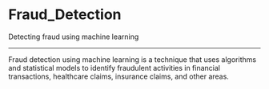 # Fraud_Detection
Detecting fraud using machine learning

***
Fraud detection using machine learning is a technique that uses algorithms and statistical models to identify fraudulent activities in financial transactions, healthcare claims, insurance claims, and other areas.


